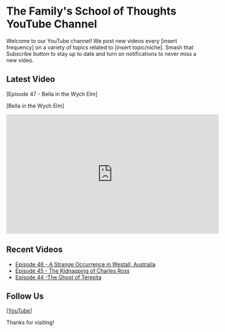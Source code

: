 # The Family's School of Thoughts YouTube Channel

Welcome to our YouTube channel! We post new videos every [insert frequency] on a variety of topics related to [insert topic/niche]. 
Smash that Subscribe button to stay up to date and turn on notifications to never miss a new video.

## Latest Video

[Episode 47 - Bella in the Wych Elm]

[Bella in the Wych Elm]

<iframe width="560" height="315" src="https://www.youtube.com/embed/83a0hqGeFXE" title="YouTube video player" frameborder="0" allow="accelerometer; autoplay; clipboard-write; encrypted-media; gyroscope; picture-in-picture" allowfullscreen></iframe>

## Recent Videos

- [Episode 46 - A Strange Occurrence in Westall, Australia](https://www.youtube.com/watch?v=iUAxKjUnf04)
- [Episode 45 - The Kidnapping of Charles Ross](https://www.youtube.com/watch?v=V9WmsusIi2A)
- [Episode 44 -The Ghost of Teresita](https://www.youtube.com/watch?v=hdwHtAxfyN8)

## Follow Us

[[YouTube](https://www.youtube.com/@thefamilysschoolofthought)]

Thanks for visiting!
